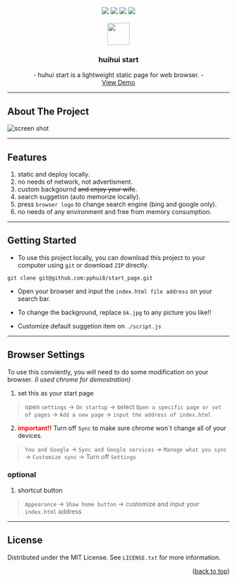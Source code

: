 <a name="readme-top"></a>

<div align="center">
<img src="https://img.shields.io/badge/license-MIT-green" />
<img src="https://img.shields.io/badge/HTML-CSS-blue" />
<img src="https://img.shields.io/badge/Web-Static-pink" />
<img src="https://img.shields.io/badge/Online-LocalHost-red" />
</div>


<br />
<div align="center">
  <img src="./favicon.ico" height=50 />
  <h3 align="center">huihui start</h3>

  <p align="center">
    - huhui start is a lightweight static page for web browser. -
    <br />
    <a href="https://pphui8.github.io/start_page">View Demo</a>
  </p>
</div>


---

## About The Project

![screen shot](./screenshot.png)

---

## Features
1. static and deploy locally.
2. no needs of network, not advertisment.
3. custom backgournd ~~and enjoy your wife~~.
4. search suggetion (auto memorize locally).
5. press `browser logo` to change search engine (bing and google only).
6. no needs of any environment and free from memory consumption.

---

## Getting Started
- To use this project locally, you can download this project to your computer using `git` or download `ZIP` directly.
```ssh
git clone git@github.com:pphui8/start_page.git
```
- Open your browser and input the `index.html file address` on your search bar.

- To change the background, replace `bk.jpg` to any picture you like!!

- Customize default suggetion item on `./script.js`

---

## Browser Settings
To use this conviently, you will need to do some modification on your browser. _(I used chrome for demostration)_  
1. set this as your start page  
> open `settings` -> `On startup` -> select `Open a specific page or set of pages` -> `Add a new page` -> `input the address of index.html`
2. <b style="color:red">important!!</b> Turn off `Sync` to make sure chrome won\`t change all of your devices.  
> `You and Google` -> `Sync and Google services` -> `Manage what you sync` -> `Customize sync` -> Turn off `Settings`

### optional
1. shortcut button
> `Appearance` -> `Show home button` -> customize and input your `index.html` address

---

## License

Distributed under the MIT License. See `LICENSE.txt` for more information.

<p align="right">(<a href="#readme-top">back to top</a>)</p>